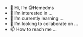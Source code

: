 - 👋 Hi, I’m @Hemedms
- 👀 I’m interested in ...
- 🌱 I’m currently learning ...
- 💞️ I’m looking to collaborate on ...
- 📫 How to reach me ...

<!---
Hemedms/Hemedms is a ✨ special ✨ repository because its `README.md` (this file) appears on your GitHub profile.
You can click the Preview link to take a look at your changes.
--->
